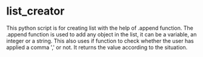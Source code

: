 # list_creator
This python script is for creating list with the help of .append function.
The .append function is used to add any object in the list, it can be a variable, an integer or a string.
This also uses if function to check whether the user has applied a comma ',' or not. It returns the value according to the situation.
